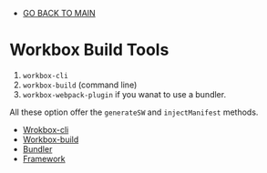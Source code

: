 - [GO BACK TO MAIN](../README.me)

# Workbox Build Tools

1. `workbox-cli`
2. `workbox-build` (command line)
3. `workbox-webpack-plugin` if you wanat to use a bundler. 

All these option offer the `generateSW` and `injectManifest` methods.

- [Wrokbox-cli](Workbox-cli.md)
- [Workbox-build](Workbox-build.md)
- [Bundler](WorkboxBundler.md)
- [Framework](WorkboxFramework.md)
